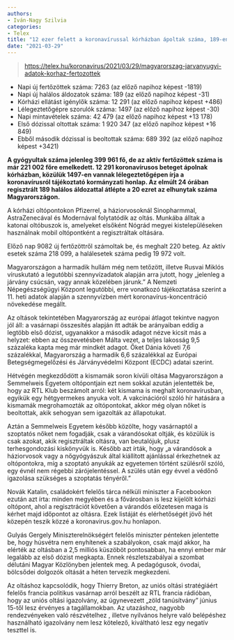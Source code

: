 ```yaml
---
authors:
- Iván-Nagy Szilvia
categories:
- Telex
title: "12 ezer felett a koronavírussal kórházban ápoltak száma, 189-en haltak meg"
date: "2021-03-29"
---
```


> https://telex.hu/koronavirus/2021/03/29/magyarorszag-jarvanyugyi-adatok-korhaz-fertozottek

  * Napi új fertőzöttek száma: 7263 (az előző napihoz képest -1819)
  * Napi új halálos áldozatok száma: 189 (az előző napihoz képest -31)
  * Kórházi ellátást igénylők száma: 12 291 (az előző napihoz képest +486)
  * Lélegeztetőgépre szorulók száma: 1497 (az előző napihoz képest -30)
  * Napi mintavételek száma: 42 479 (az előző napihoz képest +13 178)
  * Első dózissal oltottak száma: 1 920 347 (az előző napihoz képest +16 849)
  * Ebből második dózissal is beoltottak száma: 689 392 (az előző napihoz képest +3421)

**A gyógyultak száma jelenleg 399 961 fő, de az aktív fertőzöttek száma is már 221 002 főre emelkedett. 12 291 koronavírusos beteget ápolnak kórházban, közülük 1497-en vannak lélegeztetőgépen  írja a koronavírusról tájékoztató kormányzati honlap. Az elmúlt 24 órában regisztrált 189 halálos áldozattal átlépte a 20 ezret az elhunytak száma Magyarországon.**

A kórházi oltópontokon Pfizerrel, a háziorvosoknál Sinopharmmal, AstraZenecával és Modernával folytatódik az oltás. Munkába álltak a katonai oltóbuszok is, amelyeket elsőként Nógrád megyei kistelepüléseken használnak mobil oltópontként a regisztráltak oltására.

Előző nap 9082 új fertőzöttről számoltak be, és meghalt 220 beteg. Az aktív esetek száma 218 099, a halálesetek száma pedig 19 972 volt.


Magyarországon a harmadik hullám még nem tetőzött, illetve Rusvai Miklós víruskutató a legutóbbi szennyvízadatok alapján arra jutott, hogy „jelenleg a járvány csúcsán, vagy annak közelében járunk.” A Nemzeti Népegészségügyi Központ legutóbbi, erre vonatkozó tájékoztatása szerint a 11. heti adatok alapján a szennyvízben mért koronavírus-koncentráció növekedése megállt.

Az oltások tekintetében Magyarország az európai átlagot tekintve nagyon jól áll: a vasárnapi összesítés alapján itt adták be arányaiban eddig a legtöbb első dózist, ugyanakkor a második adagot nézve kicsit más a helyzet: ebben az összevetésben Málta vezet, a teljes lakosság 9,5 százaléka kapta meg már mindkét adagot. Őket Dánia követi 7,6 százalékkal, Magyarország a harmadik 6,6 százalékkal az Európai Betegségmegelőzési és Járványvédelmi Központ (ECDC) adatai szerint.

Hétvégén megkezdődött a kismamák soron kívüli oltása Magyarországon a Semmelweis Egyetem oltópontjain  ezt nem sokkal azután jelentették be, hogy az RTL Klub beszámolt arról: két kismama is meghalt koronavírusban, egyikük egy hétgyermekes anyuka volt. A vakcinációról szóló hír hatására a kismamák megrohamozták az oltópontokat, akkor még olyan nőket is beoltottak, akik sehogyan sem igazolták az állapotukat.


Aztán a Semmelweis Egyetem később közölte, hogy vasárnaptól a szoptatós nőket nem fogadják, csak a várandósokat oltják, és közülük is csak azokat, akik regisztráltak oltásra, van beutalójuk, plusz terhesgondozási kiskönyvük is. Később azt írták, hogy „a várandósok a háziorvosok vagy a nőgyógyászuk által kiállított ajánlással érkezhetnek az oltópontokra, míg a szoptató anyukák az egyetemen történt szülésről szóló, egy évnél nem régebbi zárójelentéssel. A szülés után egy évvel a védőnő igazolása szükséges a szoptatás tényéről.”

Novák Katalin, családokért felelős tárca nélküli miniszter a Facebookon ezután azt írta: minden megyében és a fővárosban is lesz kijelölt kórházi oltópont, ahol a regisztrációt követően a várandós előzetesen maga is kérhet majd időpontot az oltásra. Ezek listáját és elérhetőségét jövő hét közepén teszik közzé a koronavirus.gov.hu honlapon.

Gulyás Gergely Miniszterelnökségért felelős miniszter pénteken jelentette be, hogy húsvétra nem enyhítenek a szabályokon, csak majd akkor, ha elérték az oltásban a 2,5 milliós küszöböt  pontosabban, ha ennyi ember már legalább az első dózist megkapta. Ennek részletszabályai a szombat délutáni Magyar Közlönyben jelentek meg. A pedagógusok, óvodai, bölcsődei dolgozók oltását a héten tervezik megkezdeni.


Az oltáshoz kapcsolódik, hogy Thierry Breton, az uniós oltási stratégiáért felelős francia politikus vasárnap arról beszélt az RTL francia rádióban, hogy az uniós oltási igazolvány, az úgynevezett „zöld tanúsítvány” június 15-től lesz érvényes a tagállamokban. Az utazáshoz, nagyobb rendezvényeken való részvételhez , illetve nyilvános helyre való belépéshez használható igazolvány nem lesz kötelező, kiváltható lesz egy negatív teszttel is.
